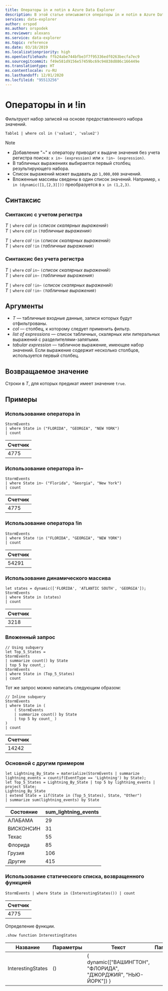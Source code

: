 ```yaml
---
title: Операторы in и notin в Azure Data Explorer
description: В этой статье описываются операторы in и notin в Azure Data Explorer.
services: data-explorer
author: orspod
ms.author: orspodek
ms.reviewer: alexans
ms.service: data-explorer
ms.topic: reference
ms.date: 03/18/2019
ms.localizationpriority: high
ms.openlocfilehash: ffb24abe744bfbe3f7f95336edf0263becfa7ec9
ms.sourcegitcommit: f49e581d9156e57459bc69c94838d886c166449e
ms.translationtype: HT
ms.contentlocale: ru-RU
ms.lasthandoff: 12/01/2020
ms.locfileid: "95513256"
---
```

# <a name="in-and-in-operators"></a>Операторы in и !in

Фильтруют набор записей на основе предоставленного набора значений.

```kusto
Table1 | where col in ('value1', 'value2')
```

> [!NOTE]
> * Добавление "~" к оператору приводит к выдаче значения без учета регистра поиска: `x in~ (expression)` или `x !in~ (expression)`.
> * В табличных выражениях выбирается первый столбец результирующего набора.
> * Список выражений может выдавать до `1,000,000` значений.
> * Вложенные массивы сведены в один список значений. Например, `x in (dynamic([1,[2,3]]))` преобразуется в `x in (1,2,3)`.
 
## <a name="syntax"></a>Синтаксис

### <a name="case-sensitive-syntax"></a>Синтаксис с учетом регистра

*T* `|` `where` *col* `in` `(`*список скалярных выражений*`)`   
*T* `|` `where` *col* `in` `(`*табличные выражения*`)`   
 
*T* `|` `where` *col* `!in` `(`*список скалярных выражений*`)`  
*T* `|` `where` *col* `!in` `(`*табличные выражения*`)`   

### <a name="case-insensitive-syntax"></a>Синтаксис без учета регистра

*T* `|` `where` *col* `in~` `(`*список скалярных выражений*`)`   
*T* `|` `where` *col* `in~` `(`*табличные выражения*`)`   
 
*T* `|` `where` *col* `!in~` `(`*список скалярных выражений*`)`  
*T* `|` `where` *col* `!in~` `(`*табличные выражения*`)`   

## <a name="arguments"></a>Аргументы

* *T* — табличные входные данные, записи которых будут отфильтрованы.
* *col* — столбец, к которому следует применить фильтр.
* *list of expressions* — список табличных, скалярных или литеральных выражений с разделителями-запятыми.
* *tabular expression* — табличное выражение, имеющее набор значений. Если выражение содержит несколько столбцов, используется первый столбец.

## <a name="returns"></a>Возвращаемое значение

Строки в *T*, для которых предикат имеет значение `true`.

## <a name="examples"></a>Примеры  

### <a name="use-in-operator"></a>Использование оператора in

<!-- csl: https://help.kusto.windows.net:443/Samples -->
```kusto
StormEvents 
| where State in ("FLORIDA", "GEORGIA", "NEW YORK") 
| count
```

|Счетчик|
|---|
|4775|  

### <a name="use-in-operator"></a>Использование оператора in~  

<!-- csl: https://help.kusto.windows.net:443/Samples -->
```kusto
StormEvents 
| where State in~ ("Florida", "Georgia", "New York") 
| count
```

|Счетчик|
|---|
|4775|  

### <a name="use-in-operator"></a>Использование оператора !in

<!-- csl: https://help.kusto.windows.net:443/Samples -->
```kusto
StormEvents 
| where State !in ("FLORIDA", "GEORGIA", "NEW YORK") 
| count
```

|Счетчик|
|---|
|54291|  


### <a name="use-dynamic-array"></a>Использование динамического массива

<!-- csl: https://help.kusto.windows.net:443/Samples -->
```kusto
let states = dynamic(['FLORIDA', 'ATLANTIC SOUTH', 'GEORGIA']);
StormEvents 
| where State in (states)
| count
```

|Счетчик|
|---|
|3218|

### <a name="subquery"></a>Вложенный запрос

<!-- csl: https://help.kusto.windows.net:443/Samples -->
```kusto
// Using subquery
let Top_5_States = 
StormEvents
| summarize count() by State
| top 5 by count_; 
StormEvents 
| where State in (Top_5_States) 
| count
```

Тот же запрос можно написать следующим образом:

<!-- csl: https://help.kusto.windows.net:443/Samples -->
```kusto
// Inline subquery 
StormEvents 
| where State in (
    ( StormEvents
    | summarize count() by State
    | top 5 by count_ )
) 
| count
```

|Счетчик|
|---|
|14242|  

### <a name="top-with-other-example"></a>Основной с другим примером

<!-- csl: https://help.kusto.windows.net:443/Samples -->
```kusto
let Lightning_By_State = materialize(StormEvents | summarize lightning_events = countif(EventType == 'Lightning') by State);
let Top_5_States = Lightning_By_State | top 5 by lightning_events | project State; 
Lightning_By_State
| extend State = iif(State in (Top_5_States), State, "Other")
| summarize sum(lightning_events) by State 
```

| Состояние     | sum_lightning_events |
|-----------|----------------------|
| АЛАБАМА   | 29                   |
| ВИСКОНСИН | 31                   |
| Техас     | 55                   |
| Флорида   | 85                   |
| Грузия   | 106                  |
| Другие     | 415                  |

### <a name="use-a-static-list-returned-by-a-function"></a>Использование статического списка, возвращенного функцией

<!-- csl: https://help.kusto.windows.net:443/Samples -->
```kusto
StormEvents | where State in (InterestingStates()) | count

```

|Счетчик|
|---|
|4775|  

Определение функции.

<!-- csl: https://help.kusto.windows.net:443/Samples -->
```kusto
.show function InterestingStates
```

|Название|Параметры|Текст|Папка|DocString|
|---|---|---|---|---|
|InterestingStates|()|{ dynamic(["ВАШИНГТОН", "ФЛОРИДА", "ДЖОРДЖИЯ", "НЬЮ-ЙОРК"]) }
